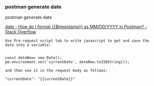 ###  postman generate date


postman generate date


 [date - How do I format {{$timestamp}} as MM/DD/YYYY in Postman? - Stack Overflow](https://stackoverflow.com/questions/47355150/how-do-i-format-timestamp-as-mm-dd-yyyy-in-postman "date - How do I format {{$timestamp}} as MM/DD/YYYY in Postman? - Stack Overflow")

```
Use Pre-request script tab to write javascript to get and save the date into a variable:


const dateNow= new Date();
pm.environment.set('currentDate', dateNow.toISOString());

and then use it in the request body as follows:

"currentDate": "{{currentDate}}"

```
